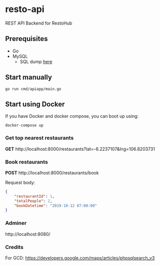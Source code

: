 # resto-api
REST API Backend for RestoHub

## Prerequisites
- Go
- MySQL
  - SQL dump [here](https://github.com/antonybudianto/resto-api/blob/master/files/db/create_table.sql)

## Start manually
```
go run cmd/apiapp/main.go
```

## Start using Docker
If you have Docker and docker compose, you can boot up using:
```
docker-compose up
```

### Get top nearest restaurants
**GET** http://localhost:8000/restaurants?lat=-6.2237107&lng=106.8203731

### Book restaurants
**POST** http://localhost:8000/restaurants/book

Request body:
```json
{
	"restaurantId": 1,
	"totalPeople": 2,
	"bookDatetime": "2019-10-12 07:00:00"
}
```

### Adminer
http://localhost:8080/

### Credits
For GCD: https://developers.google.com/maps/articles/phpsqlsearch_v3
